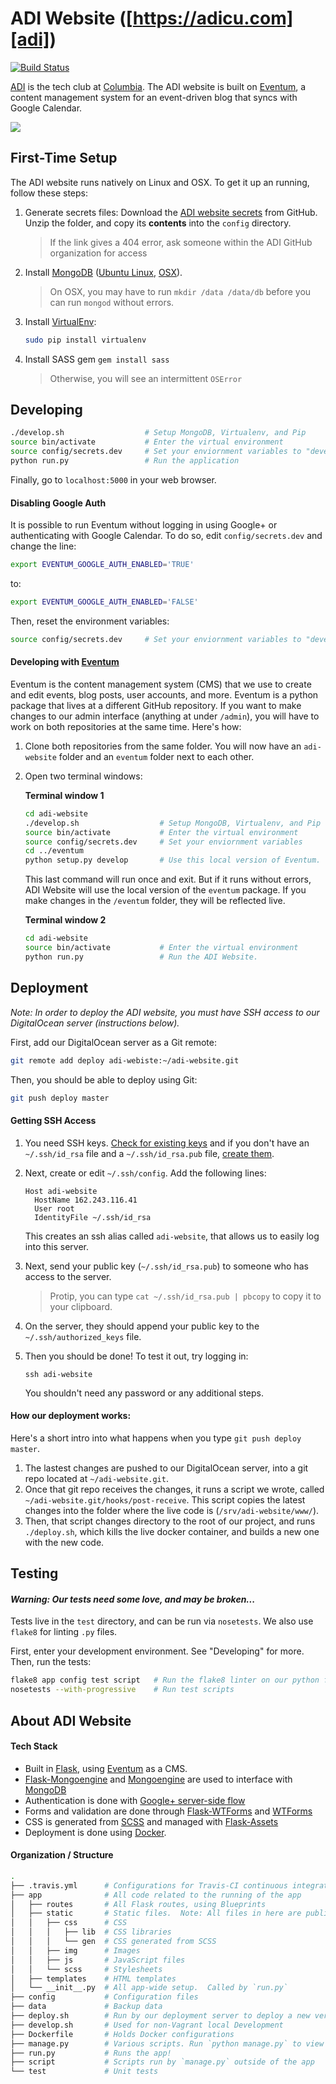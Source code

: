 # ADI Website ([https://adicu.com][adi])

[![Build Status](https://travis-ci.org/adicu/adi-website.svg)](https://travis-ci.org/adicu/adi-website)

[ADI][adi] is the tech club at [Columbia][columbia].  The ADI website is built on [Eventum][eventum], a content management system for an event-driven blog that syncs with Google Calendar.

![](https://static.schlosser.io/ss/adi/website.png)

## First-Time Setup

The ADI website runs natively on Linux and OSX.  To get it up an running, follow these steps:

1.  Generate secrets files:
    Download the [ADI website secrets][adi-website-secrets] from GitHub. Unzip the folder, and copy its **contents** into the `config` directory.  

    > If the link gives a 404 error, ask someone within the ADI GitHub organization for access
    
2.  Install [MongoDB][mongodb] ([Ubuntu Linux][mongodb-linux], [OSX][mongodb-osx]).

    > On OSX, you may have to run `mkdir /data /data/db` before you can run `mongod` without errors.

3.  Install [VirtualEnv][virtualenv]:
    ```bash
    sudo pip install virtualenv
    ```

4.  Install SASS gem `gem install sass`
    
    > Otherwise, you will see an intermittent `OSError` 

## Developing

```bash
./develop.sh                  # Setup MongoDB, Virtualenv, and Pip
source bin/activate           # Enter the virtual environment
source config/secrets.dev     # Set your enviornment variables to "development"
python run.py                 # Run the application
```

Finally, go to `localhost:5000` in your web browser.

#### Disabling Google Auth

It is possible to run Eventum without logging in using Google+ or authenticating with Google Calendar.  To do so, edit `config/secrets.dev` and change the line:

```bash
export EVENTUM_GOOGLE_AUTH_ENABLED='TRUE'
```

to:

```bash
export EVENTUM_GOOGLE_AUTH_ENABLED='FALSE'
```

Then, reset the environment variables:

```bash
source config/secrets.dev     # Set your enviornment variables to "development"
```

#### Developing with [Eventum][eventum]

Eventum is the content management system (CMS) that we use to create and edit events, blog posts, user accounts, and more. Eventum is a python package that lives at a different GitHub repository.  If you want to make changes to our admin interface (anything at under `/admin`), you will have to work on both repositories at the same time.  Here's how:

1. Clone both repositories from the same folder. You will now have an `adi-website` folder and an `eventum` folder next to each other.

2. Open two terminal windows:

    **Terminal window 1**

    ```bash
    cd adi-website
    ./develop.sh                  # Setup MongoDB, Virtualenv, and Pip
    source bin/activate           # Enter the virtual environment
    source config/secrets.dev     # Set your enviornment variables
    cd ../eventum
    python setup.py develop       # Use this local version of Eventum.
    ```

    This last command will run once and exit. But if it runs without errors, ADI Website will use the local version of the `eventum` package.  If you make changes in the `/eventum` folder, they will be reflected live.

    **Terminal window 2**

    ```bash
    cd adi-website
    source bin/activate           # Enter the virtual environment
    python run.py                 # Run the ADI Website.
    ```

## Deployment

_Note: In order to deploy the ADI website, you must have SSH access to our DigitalOcean server (instructions below)._

First, add our DigitalOcean server as a Git remote:

```bash
git remote add deploy adi-webiste:~/adi-website.git
```

Then, you should be able to deploy using Git:

```bash
git push deploy master
```

#### Getting SSH Access

1. You need SSH keys. [Check for existing keys](https://help.github.com/articles/checking-for-existing-ssh-keys/) and if you don't have an `~/.ssh/id_rsa` file and a `~/.ssh/id_rsa.pub` file, [create them](https://help.github.com/articles/generating-a-new-ssh-key-and-adding-it-to-the-ssh-agent/#generating-a-new-ssh-key).

2. Next, create or edit `~/.ssh/config`.  Add the following lines:

    ```
    Host adi-website
      HostName 162.243.116.41
      User root
      IdentityFile ~/.ssh/id_rsa
    ```

    This creates an ssh alias called `adi-website`, that allows us to easily log into this server.

3. Next, send your public key (`~/.ssh/id_rsa.pub`) to someone who has access to the server.

    > Protip, you can type `cat ~/.ssh/id_rsa.pub | pbcopy` to copy it to your clipboard.

4. On the server, they should append your public key to the `~/.ssh/authorized_keys` file.

5. Then you should be done!  To test it out, try logging in:

    ```
    ssh adi-website
    ```
    
    You shouldn't need any password or any additional steps.

#### How our deployment works:

Here's a short intro into what happens when you type `git push deploy master`.

1. The lastest changes are pushed to our DigitalOcean server, into a git repo located at `~/adi-website.git`.
2. Once that git repo receives the changes, it runs a script we wrote, called `~/adi-website.git/hooks/post-receive`.  This script copies the latest changes into the folder where the live code is (`/srv/adi-website/www/`).
3. Then, that script changes directory to the root of our project, and runs `./deploy.sh`, which kills the live docker container, and builds a new one with the new code.

## Testing

#### _Warning: Our tests need some love, and may be broken..._

Tests live in the `test` directory, and can be run via `nosetests`.  We also use `flake8` for linting `.py` files.

First, enter your development environment.  See "Developing" for more.  Then, run the tests:

```bash
flake8 app config test script   # Run the flake8 linter on our python files
nosetests --with-progressive    # Run test scripts
```

## About ADI Website

#### Tech Stack
- Built in [Flask][flask], using [Eventum][eventum] as a CMS.
- [Flask-Mongoengine][flask-mongoengine] and [Mongoengine][mongoengine] are used to interface with [MongoDB][mongodb]  
- Authentication is done with [Google+ server-side flow][google-plus-server-side-flow]
- Forms and validation are done through [Flask-WTForms][flask-wtforms] and [WTForms][wtforms]
- CSS is generated from [SCSS][scss] and managed with [Flask-Assets][flask-assets]
- Deployment is done using [Docker][docker].

#### Organization / Structure

```bash
.
├── .travis.yml      # Configurations for Travis-CI continuous integration
├── app              # All code related to the running of the app
│   ├── routes       # All Flask routes, using Blueprints
│   ├── static       # Static files.  Note: All files in here are public
│   │   ├── css      # CSS
│   │   │   ├── lib  # CSS libraries
│   │   │   └── gen  # CSS generated from SCSS
│   │   ├── img      # Images
│   │   ├── js       # JavaScript files
│   │   └── scss     # Stylesheets
│   ├── templates    # HTML templates
│   └── __init__.py  # All app-wide setup.  Called by `run.py`
├── config           # Configuration files
├── data             # Backup data
├── deploy.sh        # Run by our deployment server to deploy a new version
├── develop.sh       # Used for non-Vagrant local Development
├── Dockerfile       # Holds Docker configurations
├── manage.py        # Various scripts. Run `python manage.py` to view usage
├── run.py           # Runs the app!
├── script           # Scripts run by `manage.py` outside of the app
└── test             # Unit tests
```

[adi]: https://adicu.com
[adi-website-secrets]: https://github.com/adicu/secrets/raw/master/adi-website/config.zip
[columbia]: http://www.columbia.edu
[docker]: http://www.docker.com/
[eventum]: https://github.com/danrschlosser/eventum
[flask]: http://flask.pocoo.org/
[flask-assets]: http://flask-assets.readthedocs.org/en/latest/
[flask-mongoengine]: http://flask-mongoengine.readthedocs.org/en/latest/
[flask-wtforms]: https://flask-wtf.readthedocs.org/en/latest/
[google-developer-console]: https://console.developers.google.com/project/apps~adicu-com/apiui/credential
[google-plus-server-side-flow]: https://developers.google.com/+/web/signin/server-side-flow
[mongodb]: https://www.mongodb.org/
[mongodb-linux]: http://docs.mongodb.org/manual/tutorial/install-mongodb-on-ubuntu/
[mongodb-osx]: http://docs.mongodb.org/manual/tutorial/install-mongodb-on-os-x/#install-mongodb-with-homebrew
[mongoengine]: http://docs.mongoengine.org/
[scss]: http://sass-lang.com/
[virtualenv]: http://virtualenv.readthedocs.org/en/latest/
[wtforms]: http://wtforms.readthedocs.org/en/latest/
[vagrant]: https://www.vagrantup.com
[vagrant-install]: https://www.vagrantup.com/downloads.html

